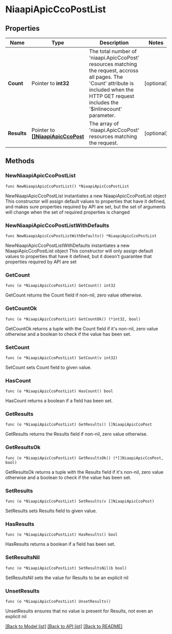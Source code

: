# NiaapiApicCcoPostList

## Properties

Name | Type | Description | Notes
------------ | ------------- | ------------- | -------------
**Count** | Pointer to **int32** | The total number of &#39;niaapi.ApicCcoPost&#39; resources matching the request, accross all pages. The &#39;Count&#39; attribute is included when the HTTP GET request includes the &#39;$inlinecount&#39; parameter. | [optional] 
**Results** | Pointer to [**[]NiaapiApicCcoPost**](niaapi.ApicCcoPost.md) | The array of &#39;niaapi.ApicCcoPost&#39; resources matching the request. | [optional] 

## Methods

### NewNiaapiApicCcoPostList

`func NewNiaapiApicCcoPostList() *NiaapiApicCcoPostList`

NewNiaapiApicCcoPostList instantiates a new NiaapiApicCcoPostList object
This constructor will assign default values to properties that have it defined,
and makes sure properties required by API are set, but the set of arguments
will change when the set of required properties is changed

### NewNiaapiApicCcoPostListWithDefaults

`func NewNiaapiApicCcoPostListWithDefaults() *NiaapiApicCcoPostList`

NewNiaapiApicCcoPostListWithDefaults instantiates a new NiaapiApicCcoPostList object
This constructor will only assign default values to properties that have it defined,
but it doesn't guarantee that properties required by API are set

### GetCount

`func (o *NiaapiApicCcoPostList) GetCount() int32`

GetCount returns the Count field if non-nil, zero value otherwise.

### GetCountOk

`func (o *NiaapiApicCcoPostList) GetCountOk() (*int32, bool)`

GetCountOk returns a tuple with the Count field if it's non-nil, zero value otherwise
and a boolean to check if the value has been set.

### SetCount

`func (o *NiaapiApicCcoPostList) SetCount(v int32)`

SetCount sets Count field to given value.

### HasCount

`func (o *NiaapiApicCcoPostList) HasCount() bool`

HasCount returns a boolean if a field has been set.

### GetResults

`func (o *NiaapiApicCcoPostList) GetResults() []NiaapiApicCcoPost`

GetResults returns the Results field if non-nil, zero value otherwise.

### GetResultsOk

`func (o *NiaapiApicCcoPostList) GetResultsOk() (*[]NiaapiApicCcoPost, bool)`

GetResultsOk returns a tuple with the Results field if it's non-nil, zero value otherwise
and a boolean to check if the value has been set.

### SetResults

`func (o *NiaapiApicCcoPostList) SetResults(v []NiaapiApicCcoPost)`

SetResults sets Results field to given value.

### HasResults

`func (o *NiaapiApicCcoPostList) HasResults() bool`

HasResults returns a boolean if a field has been set.

### SetResultsNil

`func (o *NiaapiApicCcoPostList) SetResultsNil(b bool)`

 SetResultsNil sets the value for Results to be an explicit nil

### UnsetResults
`func (o *NiaapiApicCcoPostList) UnsetResults()`

UnsetResults ensures that no value is present for Results, not even an explicit nil

[[Back to Model list]](../README.md#documentation-for-models) [[Back to API list]](../README.md#documentation-for-api-endpoints) [[Back to README]](../README.md)


